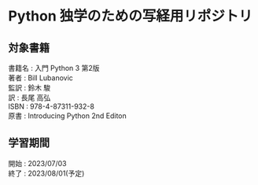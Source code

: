 # Python 独学のための写経用リポジトリ
## 対象書籍
書籍名 : 入門 Python 3 第2版  
著者 : Bill Lubanovic  
監訳 : 鈴木 駿  
訳 : 長尾 高弘  
ISBN : 978-4-87311-932-8  
原書 : Introducing Python 2nd Editon

## 学習期間
開始 : 2023/07/03  
終了 : 2023/08/01(予定)


